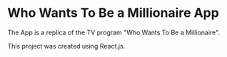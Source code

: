 # Who Wants To Be a Millionaire App

The App is a replica of the TV program "Who Wants To Be a Millionaire".

This project was created using React.js.
